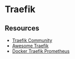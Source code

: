 # Traefik

## Resources
- [Traefik Community](https://community.traefik.io/)
- [Awesome Traefik](https://github.com/traefik/traefik/wiki/Awesome-Traefik)
- [Docker Traefik Prometheus](https://github.com/vegasbrianc/docker-traefik-prometheus)